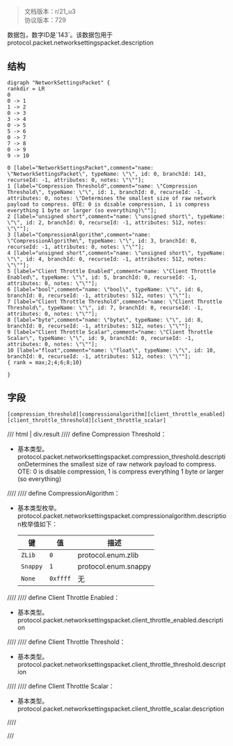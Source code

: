 # <!-- md:samp NetworkSettingsPacket -->

> 文档版本：r/21_u3<br/>协议版本：729

<!-- md:samp NetworkSettingsPacket -->数据包，数字ID是`143`。该数据包用于protocol.packet.networksettingspacket.description

## 结构

```viz
digraph "NetworkSettingsPacket" {
rankdir = LR
0
0 -> 1
1 -> 2
0 -> 3
3 -> 4
0 -> 5
5 -> 6
0 -> 7
7 -> 8
0 -> 9
9 -> 10

0 [label="NetworkSettingsPacket",comment="name: \"NetworkSettingsPacket\", typeName: \"\", id: 0, branchId: 143, recurseId: -1, attributes: 0, notes: \"\""];
1 [label="Compression Threshold",comment="name: \"Compression Threshold\", typeName: \"\", id: 1, branchId: 0, recurseId: -1, attributes: 0, notes: \"Determines the smallest size of raw network payload to compress. OTE: 0 is disable compression, 1 is compress everything 1 byte or larger (so everything)\""];
2 [label="unsigned short",comment="name: \"unsigned short\", typeName: \"\", id: 2, branchId: 0, recurseId: -1, attributes: 512, notes: \"\""];
3 [label="CompressionAlgorithm",comment="name: \"CompressionAlgorithm\", typeName: \"\", id: 3, branchId: 0, recurseId: -1, attributes: 0, notes: \"\""];
4 [label="unsigned short",comment="name: \"unsigned short\", typeName: \"\", id: 4, branchId: 0, recurseId: -1, attributes: 512, notes: \"\""];
5 [label="Client Throttle Enabled",comment="name: \"Client Throttle Enabled\", typeName: \"\", id: 5, branchId: 0, recurseId: -1, attributes: 0, notes: \"\""];
6 [label="bool",comment="name: \"bool\", typeName: \"\", id: 6, branchId: 0, recurseId: -1, attributes: 512, notes: \"\""];
7 [label="Client Throttle Threshold",comment="name: \"Client Throttle Threshold\", typeName: \"\", id: 7, branchId: 0, recurseId: -1, attributes: 0, notes: \"\""];
8 [label="byte",comment="name: \"byte\", typeName: \"\", id: 8, branchId: 0, recurseId: -1, attributes: 512, notes: \"\""];
9 [label="Client Throttle Scalar",comment="name: \"Client Throttle Scalar\", typeName: \"\", id: 9, branchId: 0, recurseId: -1, attributes: 0, notes: \"\""];
10 [label="float",comment="name: \"float\", typeName: \"\", id: 10, branchId: 0, recurseId: -1, attributes: 512, notes: \"\""];
{ rank = max;2;4;6;8;10}

}

```

## 字段

```title='NetworkSettingsPacket'
[compression_threshold][compressionalgorithm][client_throttle_enabled][client_throttle_threshold][client_throttle_scalar]
```

/// html | div.result
//// define
Compression Threshold：<!-- md:samp unsigned short -->

- 基本类型。protocol.packet.networksettingspacket.compression_threshold.descriptionDetermines the smallest size of raw network payload to compress. OTE: 0 is disable compression, 1 is compress everything 1 byte or larger (so everything)


////
//// define
CompressionAlgorithm：<!-- md:samp unsigned short -->

- 基本类型枚举。protocol.packet.networksettingspacket.compressionalgorithm.description枚举值如下：

  |键|值|描述|
  |---|---|---|
  |`ZLib`|`0`|protocol.enum.zlib|
  |`Snappy`|`1`|protocol.enum.snappy|
  |`None`|`0xffff`|无|



////
//// define
Client Throttle Enabled：<!-- md:samp bool -->

- 基本类型。protocol.packet.networksettingspacket.client_throttle_enabled.description


////
//// define
Client Throttle Threshold：<!-- md:samp byte -->

- 基本类型。protocol.packet.networksettingspacket.client_throttle_threshold.description


////
//// define
Client Throttle Scalar：<!-- md:samp float -->

- 基本类型。protocol.packet.networksettingspacket.client_throttle_scalar.description


////

///

